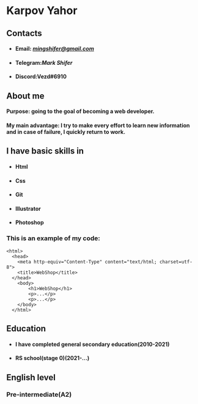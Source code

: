 # Karpov Yahor #
## Contacts ##
 * #### Email: *mingshifer@gmail.com* ####
 * #### Telegram:*Mark Shifer* ####
 * #### Discord:Vezd#6910 ####

## About me ##
#### Purpose: going to the goal of becoming a web developer. ####
#### My main advantage: I try to make every effort to learn new information and in case of failure, I quickly return to work. ####

## I have basic skills in ##
* #### Html ####
* #### Css ####
* #### Git ####
* #### Illustrator ####
* #### Photoshop ####

### This is an example of my code: 
```
<html>
  <head>
    <meta http-equiv="Content-Type" content="text/html; charset=utf-8">
    <title>WebShop</title>
  </head>
    <body>
        <h1>WebShop</h1>
        <p>...</p>
        <p>...</p>
    </body>
  </html>
  ```

## Education ##
* #### I have completed general secondary education(2010-2021) ####
* #### RS school(stage 0)(2021-...) ####

 ## English level ## 
### Pre-intermediate(A2) ###
